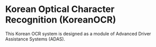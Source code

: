 # Korean Optical Character Recognition (KoreanOCR)
This Korean OCR system is designed as a module of Advanced Driver Assistance Systems (ADAS).